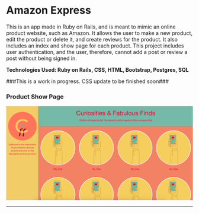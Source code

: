# Amazon Express

This is an app made in Ruby on Rails, and is meant to mimic an online
product website, such as Amazon. It allows the user to make a new product,
edit the product or delete it, and create reviews for the product. It also includes
an index and show page for each product. This project includes user authentication,
and the user, therefore, cannot add a post or review a post without being
signed in.

**Technologies Used: Ruby on Rails, CSS, HTML, Bootstrap, Postgres, SQL**

###This is a work in progress. CSS update to be finished soon###

### Product Show Page ###

![Alt text](/image1.png)
***
